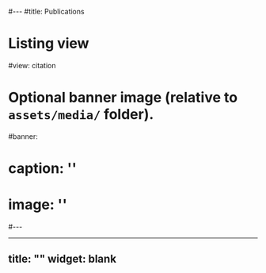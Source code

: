 #---
#title: Publications

# Listing view
#view: citation

# Optional banner image (relative to `assets/media/` folder).
#banner:
#  caption: ''
#  image: ''
#---

---
title: ""
widget: blank
---

<script th:inline="javascript">
    var maxArticles=0;
    var showAbstract=1;
    var authorID=["fowlie_a_1"];
</script>
<script type = "text/javascript" src="/js/arxiv_widget.js"></script>
<div class="universal-wrapper">
<div class="article-style" itemprop="articleBody"><div id="arxivfeed"></div>
</div>